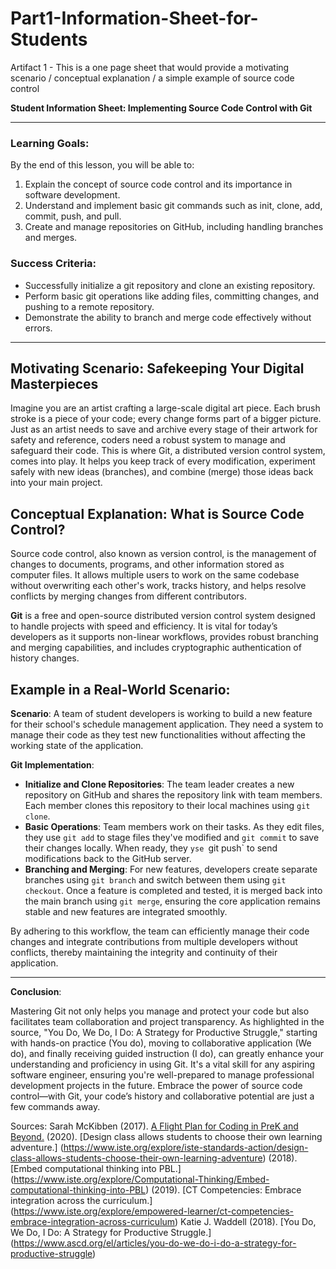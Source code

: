 # Part1-Information-Sheet-for-Students
Artifact 1 - This is a one page sheet that would provide a motivating scenario /  conceptual explanation  / a simple example of source code control

**Student Information Sheet: Implementing Source Code Control with Git**

---

### Learning Goals:
By the end of this lesson, you will be able to:
1. Explain the concept of source code control and its importance in software development.
2. Understand and implement basic git commands such as init, clone, add, commit, push, and pull.
3. Create and manage repositories on GitHub, including handling branches and merges.

### Success Criteria:
- Successfully initialize a git repository and clone an existing repository.
- Perform basic git operations like adding files, committing changes, and pushing to a remote repository.
- Demonstrate the ability to branch and merge code effectively without errors.

---

## Motivating Scenario: Safekeeping Your Digital Masterpieces

Imagine you are an artist crafting a large-scale digital art piece. Each brush stroke is a piece of your code; every change forms part of a bigger picture. Just as an artist needs to save and archive every stage of their artwork for safety and reference, coders need a robust system to manage and safeguard their code. This is where Git, a distributed version control system, comes into play. It helps you keep track of every modification, experiment safely with new ideas (branches), and combine (merge) those ideas back into your main project.

## Conceptual Explanation: What is Source Code Control?

Source code control, also known as version control, is the management of changes to documents, programs, and other information stored as computer files. It allows multiple users to work on the same codebase without overwriting each other's work, tracks history, and helps resolve conflicts by merging changes from different contributors.

**Git** is a free and open-source distributed version control system designed to handle projects with speed and efficiency. It is vital for today’s developers as it supports non-linear workflows, provides robust branching and merging capabilities, and includes cryptographic authentication of history changes.

## Example in a Real-World Scenario:

**Scenario**: A team of student developers is working to build a new feature for their school's schedule management application. They need a system to manage their code as they test new functionalities without affecting the working state of the application.

**Git Implementation**:
- **Initialize and Clone Repositories**: The team leader creates a new repository on GitHub and shares the repository link with team members. Each member clones this repository to their local machines using `git clone`.
- **Basic Operations**: Team members work on their tasks. As they edit files, they use `git add` to stage files they've modified and `git commit` to save their changes locally. When ready, they `yse `git push` to send modifications back to the GitHub server.
- **Branching and Merging**: For new features, developers create separate branches using `git branch` and switch between them using `git checkout`. Once a feature is completed and tested, it is merged back into the main branch using `git merge`, ensuring the core application remains stable and new features are integrated smoothly.

By adhering to this workflow, the team can efficiently manage their code changes and integrate contributions from multiple developers without conflicts, thereby maintaining the integrity and continuity of their application.

---

**Conclusion**:

Mastering Git not only helps you manage and protect your code but also facilitates team collaboration and project transparency. As highlighted in the source, "You Do, We Do, I Do: A Strategy for Productive Struggle," starting with hands-on practice (You do), moving to collaborative application (We do), and finally receiving guided instruction (I do), can greatly enhance your understanding and proficiency in using Git. It's a vital skill for any aspiring software engineer, ensuring you're well-prepared to manage professional development projects in the future. Embrace the power of source code control—with Git, your code’s history and collaborative potential are just a few commands away.

Sources:
Sarah McKibben (2017). [A Flight Plan for Coding in PreK and Beyond.](https://www.ascd.org/el/articles/a-flight-plan-for-coding-in-prek-and-beyond)
(2020). [Design class allows students to choose their own learning adventure.] (https://www.iste.org/explore/iste-standards-action/design-class-allows-students-choose-their-own-learning-adventure)
(2018). [Embed computational thinking into PBL.] (https://www.iste.org/explore/Computational-Thinking/Embed-computational-thinking-into-PBL)
(2019). [CT Competencies: Embrace integration across the curriculum.] (https://www.iste.org/explore/empowered-learner/ct-competencies-embrace-integration-across-curriculum)
Katie J. Waddell (2018). [You Do, We Do, I Do: A Strategy for Productive Struggle.] (https://www.ascd.org/el/articles/you-do-we-do-i-do-a-strategy-for-productive-struggle)
